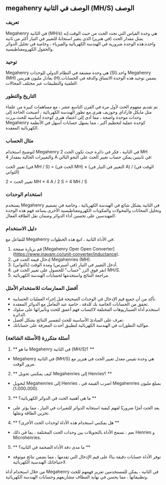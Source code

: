 ## megahenry الوصف في الثانية (MH/S) الوصف

### تعريف
Megahenry في الثانية (MH/s) هي وحدة القياس التي تحدد الحث من حيث الوقت.إنه يمثل مقدار الحث (في هنريز) الذي يتغير استجابةً للتغيير في التيار أكثر من ثانية واحدة.هذه الوحدة ضرورية في الهندسة الكهربائية والفيزياء ، وخاصة في تحليل الدوائر والحقول الكهرومغناطيسية.

### توحيد
Megahenry هي وحدة مشتقة في النظام الدولي للوحدات (SI).واحد Megahenry (MH) يعادل مليون هنريس (H).يضمن توحيد هذه الوحدة الاتساق والدقة في الحسابات العلمية والتطبيقات عبر مختلف المجالات.

### التاريخ والتطور
تم تقديم مفهوم الحث لأول مرة في القرن التاسع عشر ، مع مساهمات كبيرة من علماء مثل مايكل فاراداي وجوزيف هنري.مع تطور الهندسة الكهربائية ، أصبحت الحاجة إلى وحدات موحدة واضحة ، مما أدى إلى اعتماد هنري كوحدة أساسية للحث.برزت Megahenry كوحدة عملية لتحطيم أكبر ، مما يسهل حسابات أسهل في الأنظمة الكهربائية المعقدة.

### مثال الحساب
لتوضيح استخدام Megahenry في الثانية ، فكر في دائرة حيث تكون الحث 2 MH والتغييرات الحالية بمقدار 4 A في ثانيتين.يمكن حساب تغيير الحث على النحو التالي:

تغيير الحث (في MH / S) = (الحث في MH) × (التغيير في التيار في A) / (الوقت في الثواني)

تغيير الحث = 2 MH × 4 A / 2 S = 4 MH / S

### استخدام الوحدات
يستخدم Megahenry في الثانية بشكل شائع في الهندسة الكهربائية ، وخاصة في تصميم وتحليل المحاثات والمحولات والمكونات الكهرومغناطيسية الأخرى.يساعد فهم هذه الوحدة المهندسين على تحسين أداء الدوائر وضمان نقل الطاقة الفعال.

### دليل الاستخدام
للتفاعل مع Megahenry في الأداة الثانية ، اتبع هذه الخطوات:
1. قم بزيارة صفحة [Megahenry Oper Open Converter] (https://www.inayam.co/unit-converter/inductance).
2. إدخال قيمة الحث في Megahenries (MH).
3. أدخل التغيير في التيار (في أمبيرس) ومدة الوقت (بالثواني).
4. انقر فوق الزر "حساب" للحصول على تغيير الحث في MH/S.
5. مراجعة النتائج واستخدمها لحسابات الهندسة الكهربائية.

### أفضل الممارسات للاستخدام الأمثل
- تأكد من أن جميع قيم الإدخال في الوحدات الصحيحة قبل إجراء العمليات الحسابية.
- تحقق من الحسابات الخاصة بك للدقة ، خاصة عند التعامل مع الدوائر المعقدة.
- استخدم أداة السيناريوهات المختلفة لاكتساب فهم أعمق للحث وتأثيراتها على سلوك الدائرة.
- تعرف على المبادئ الأساسية للحث لتفسير النتائج بشكل أفضل.
- مواكبة التطورات في الهندسة الكهربائية لتطبيق أحدث المعرفة على حساباتك.

### أسئلة متكررة (الأسئلة الشائعة)

1. ** ما هو Megahenry في الثانية (MH/S)؟ **
- Megahenry في الثانية (MH/S) هي وحدة تقيس معدل تغيير الحث في هنريز مع مرور الوقت.

2. ** كيف يمكنني تحويل Megahenries إلى Henries؟ **
- لتحويل Megahenries إلى Henries ، اضرب القيمة في Megahenries بمبلغ مليون (1،000،000).

3. ** ما هي أهمية الحث في الدوائر الكهربائية؟ **
- يعد الحث أمرًا ضروريًا لفهم كيفية استجابة الدوائر للتغيرات في التيار ، مما يؤثر على تخزين الطاقة ونقلها.

4. ** هل يمكنني استخدام هذه الأداة لوحدات الحث الأخرى؟ **
- نعم ، تسمح الأداة بالتحويلات بين وحدات الحث المختلفة ، بما في ذلك Henries و Microhenries.

5. ** ما مدى دقة الأداة الضخمة في الثانية؟ **
- توفر الأداة حسابات دقيقة بناءً على قيم الإدخال التي تقدمها ، مما يضمن نتائج موثوقة لاحتياجاتك الهندسية الكهربائية.

من خلال استخدام أداة Megahenry في الثانية ، يمكن للمستخدمين تعزيز فهمهم للحث وتطبيقاتها ، مما يحسن في نهاية المطاف مشاريعهم وحسابات الهندسة الكهربائية.